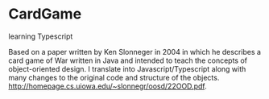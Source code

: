 # CardGame
learning Typescript

Based on a paper written by Ken Slonneger in 2004 in which he describes a card game of War written in Java and intended to teach the concepts of object-oriented design. I translate into Javascript/Typescript along with many changes to the original code and structure of the objects. http://homepage.cs.uiowa.edu/~slonnegr/oosd/22OOD.pdf. 




